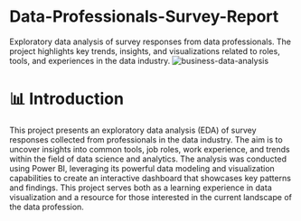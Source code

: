 # Data-Professionals-Survey-Report
Exploratory data analysis of survey responses from data professionals. The project highlights key trends, insights, and visualizations related to roles, tools, and experiences in the data industry.
![business-data-analysis](https://github.com/user-attachments/assets/763a1d06-9358-4501-98e5-5f60d67a9bc2)

# 📊 Introduction
This project presents an exploratory data analysis (EDA) of survey responses collected from professionals in the data industry. The aim is to uncover insights into common tools, job roles, work experience, and trends within the field of data science and analytics. The analysis was conducted using Power BI, leveraging its powerful data modeling and visualization capabilities to create an interactive dashboard that showcases key patterns and findings. 
This project serves both as a learning experience in data visualization and a resource for those interested in the current landscape of the data profession.

